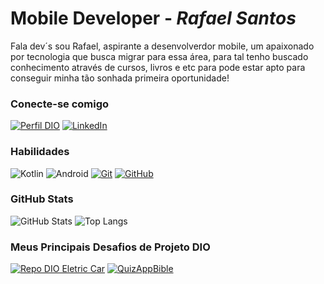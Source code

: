 # Mobile Developer - *Rafael Santos*
Fala dev´s sou Rafael, aspirante a desenvolverdor mobile, um apaixonado por tecnologia que busca migrar para essa área, para tal tenho buscado conhecimento através de cursos, livros e etc para pode estar apto para conseguir minha tão sonhada primeira oportunidade!

### Conecte-se comigo
[![Perfil DIO](https://img.shields.io/badge/-Meu%20Perfil%20na%20DIO-30A3DC?style=for-the-badge)](https://www.dio.me/users/freelancerrafaelsantos)
[![LinkedIn](https://img.shields.io/badge/-LinkedIn-000?style=for-the-badge&logo=linkedin&logoColor=30A3DC)](https://www.linkedin.com/in/dev-rafael-santos/)


### Habilidades
![Kotlin](https://img.shields.io/badge/kotlin-000?style=for-the-badge&logo=kotlin&logoColor=#D62E97)
![Android](https://img.shields.io/badge/Android-000?style=for-the-badge&logo=Android&logoColor=#D62E97)
[![Git](https://img.shields.io/badge/Git-000?style=for-the-badge&logo=git&logoColor=E94D5F)](https://git-scm.com/doc) 
[![GitHub](https://img.shields.io/badge/GitHub-000?style=for-the-badge&logo=github&logoColor=30A3DC)](https://docs.github.com/)

### GitHub Stats
![GitHub Stats](https://github-readme-stats.vercel.app/api?username=RafaelSantos0322&theme=transparent&bg_color=000&border_color=30A3DC&show_icons=true&icon_color=30A3DC&title_color=E94D5F&text_color=FFF)
![Top Langs](https://github-readme-stats-git-masterrstaa-rickstaa.vercel.app/api/top-langs/?username=RafaelSantos0322&layout=compact&bg_color=000&border_color=30A3DC&title_color=E94D5F&text_color=FFF)

### Meus Principais Desafios de Projeto DIO
[![Repo DIO Eletric Car](https://github-readme-stats.vercel.app/api/pin/?username=RafaelSantos0322&repo=eletric_car&bg_color=000&border_color=30A3DC&show_icons=true&icon_color=30A3DC&title_color=E94D5F&text_color=FFF)](https://github.com/RafaelSantos0322/eletric_car)
[![QuizAppBible](https://github-readme-stats.vercel.app/api/pin/?username=RafaelSantos0322&repo=QuizAppBible&bg_color=000&border_color=30A3DC&show_icons=true&icon_color=30A3DC&title_color=E94D5F&text_color=FFF)](https://github.com/RafaelSantos0322/QuizAppBible)

